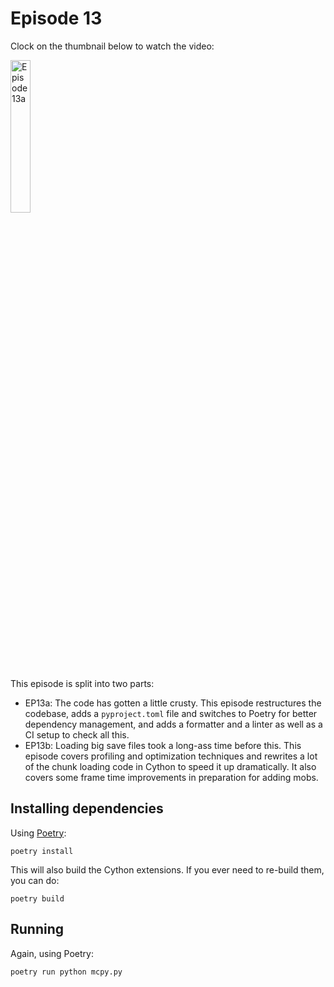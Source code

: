 # Episode 13

Clock on the thumbnail below to watch the video:

[<img alt = "Episode 13a" src = "https://i.imgur.com/oWnEmPL.png" width = 25% />](https://youtu.be/FIvTuYDOeCc?list=PL6_bLxRDFzoKjaa3qCGkwR5L_ouSreaVP)

This episode is split into two parts:

- EP13a: The code has gotten a little crusty. This episode restructures the codebase, adds a `pyproject.toml` file and switches to Poetry for better dependency management, and adds a formatter and a linter as well as a CI setup to check all this.
- EP13b: Loading big save files took a long-ass time before this. This episode covers profiling and optimization techniques and rewrites a lot of the chunk loading code in Cython to speed it up dramatically. It also covers some frame time improvements in preparation for adding mobs.

## Installing dependencies

Using [Poetry](https://python-poetry.org/):

```console
poetry install
```

This will also build the Cython extensions.
If you ever need to re-build them, you can do:

```console
poetry build
```

## Running

Again, using Poetry:

```console
poetry run python mcpy.py
```

